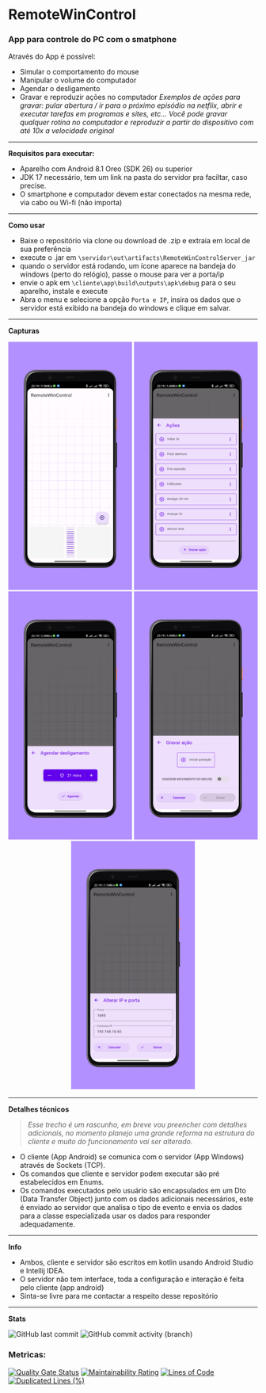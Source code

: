 

# RemoteWinControl
 ### App para controle do PC com o smatphone
 
Através do App é possível:
* Simular o comportamento do mouse
* Manipular o volume do computador
* Agendar o desligamento  
* Gravar e reproduzir ações no computador
*Exemplos de ações para gravar:  pular abertura / ir para o próximo episódio na netflix, abrir e executar tarefas em programas e sites, etc…  Você pode gravar qualquer rotina no computador e reproduzir a partir do dispositivo com até 10x a velocidade original*

-------
**Requisitos para executar:**
- Aparelho com Android 8.1 Oreo (SDK 26) ou superior  
- JDK 17 necessário, tem um link na pasta  do servidor pra faciltar, caso precise.
 - O smartphone e computador devem estar conectados na mesma rede, via cabo ou Wi-fi (não importa)
------
**Como usar**
 
* Baixe o repositório via clone ou download de .zip e extraia em local de sua preferência
* execute o .jar em `\servidor\out\artifacts\RemoteWinControlServer_jar`
* quando o servidor está rodando, um ícone aparece na bandeja do windows (perto do relógio), passe o mouse para ver a porta/ip
* envie o apk em `\cliente\app\build\outputs\apk\debug` para o seu aparelho, instale e execute
* Abra o menu e selecione a opção `Porta e IP`, insira os dados que o servidor está exibido na bandeja do windows e clique em salvar.


-------
**Capturas**

<p align="center">
<img src="https://github.com/GilianMarques/RemoteWinControl/blob/master/_screenshots/captura_%20(4).png" width="250">
<img src="https://github.com/GilianMarques/RemoteWinControl/blob/master/_screenshots/captura_%20(3).png" width="250">
<img src="https://github.com/GilianMarques/RemoteWinControl/blob/master/_screenshots/captura_%20(2).png" width="250">
<img src="https://github.com/GilianMarques/RemoteWinControl/blob/master/_screenshots/captura_%20(1).png" width="250">
<img src="https://github.com/GilianMarques/RemoteWinControl/blob/master/_screenshots/captura_%20(5).png" width="250">
</p>

-------
**Detalhes técnicos**

>*Esse trecho é um rascunho, em breve vou preencher com detalhes adicionais, no momento planejo uma grande reforma na estrutura do cliente e muito do funcionamento vai ser alterado.*

 - O cliente (App Android) se comunica com o servidor (App Windows) através de Sockets (TCP).
  - Os comandos que  cliente e servidor podem executar são pré estabelecidos em Enums.
 - Os comandos executados pelo usuário são encapsulados em um Dto (Data Transfer Object) junto com os dados adicionais necessários, este é enviado ao servidor que analisa o tipo de evento e envia os dados para a classe especializada  usar os dados para responder adequadamente.
 

-----

**Info**
* Ambos, cliente e servidor são escritos em kotlin usando Android Studio e Intellij IDEA.
* O servidor não tem interface, toda a configuração e interação é feita pelo cliente (app android)
* Sinta-se livre para me contactar a respeito desse repositório
-------
**Stats**

![GitHub last commit](https://img.shields.io/github/last-commit/gilianmarques/RemoteWinControl?color=green&style=flat-square) ![GitHub commit activity (branch)](https://img.shields.io/github/commit-activity/m/gilianmarques/RemoteWinControl/master?color=green&style=flat-square)

### Metricas:

[![Quality Gate Status](https://sonarcloud.io/api/project_badges/measure?project=GilianMarques_RemoteWinControl&metric=alert_status)](https://sonarcloud.io/summary/new_code?id=GilianMarques_RemoteWinControl) [![Maintainability Rating](https://sonarcloud.io/api/project_badges/measure?project=GilianMarques_RemoteWinControl&metric=sqale_rating)](https://sonarcloud.io/summary/new_code?id=GilianMarques_RemoteWinControl) [![Lines of Code](https://sonarcloud.io/api/project_badges/measure?project=GilianMarques_RemoteWinControl&metric=ncloc)](https://sonarcloud.io/summary/new_code?id=GilianMarques_RemoteWinControl) [![Duplicated Lines (%)](https://sonarcloud.io/api/project_badges/measure?project=GilianMarques_RemoteWinControl&metric=duplicated_lines_density)](https://sonarcloud.io/summary/new_code?id=GilianMarques_RemoteWinControl)